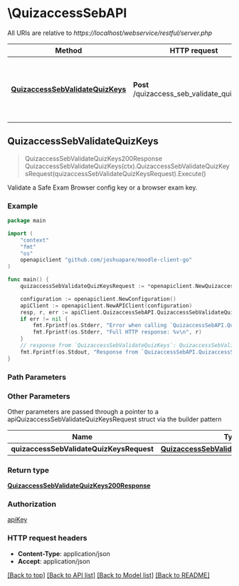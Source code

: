 # \QuizaccessSebAPI

All URIs are relative to *https://localhost/webservice/restful/server.php*

Method | HTTP request | Description
------------- | ------------- | -------------
[**QuizaccessSebValidateQuizKeys**](QuizaccessSebAPI.md#QuizaccessSebValidateQuizKeys) | **Post** /quizaccess_seb_validate_quiz_keys | Validate a Safe Exam Browser config key or a browser exam key.



## QuizaccessSebValidateQuizKeys

> QuizaccessSebValidateQuizKeys200Response QuizaccessSebValidateQuizKeys(ctx).QuizaccessSebValidateQuizKeysRequest(quizaccessSebValidateQuizKeysRequest).Execute()

Validate a Safe Exam Browser config key or a browser exam key.



### Example

```go
package main

import (
	"context"
	"fmt"
	"os"
	openapiclient "github.com/joshuapare/moodle-client-go"
)

func main() {
	quizaccessSebValidateQuizKeysRequest := *openapiclient.NewQuizaccessSebValidateQuizKeysRequest(int32(123), "Url_example") // QuizaccessSebValidateQuizKeysRequest | 

	configuration := openapiclient.NewConfiguration()
	apiClient := openapiclient.NewAPIClient(configuration)
	resp, r, err := apiClient.QuizaccessSebAPI.QuizaccessSebValidateQuizKeys(context.Background()).QuizaccessSebValidateQuizKeysRequest(quizaccessSebValidateQuizKeysRequest).Execute()
	if err != nil {
		fmt.Fprintf(os.Stderr, "Error when calling `QuizaccessSebAPI.QuizaccessSebValidateQuizKeys``: %v\n", err)
		fmt.Fprintf(os.Stderr, "Full HTTP response: %v\n", r)
	}
	// response from `QuizaccessSebValidateQuizKeys`: QuizaccessSebValidateQuizKeys200Response
	fmt.Fprintf(os.Stdout, "Response from `QuizaccessSebAPI.QuizaccessSebValidateQuizKeys`: %v\n", resp)
}
```

### Path Parameters



### Other Parameters

Other parameters are passed through a pointer to a apiQuizaccessSebValidateQuizKeysRequest struct via the builder pattern


Name | Type | Description  | Notes
------------- | ------------- | ------------- | -------------
 **quizaccessSebValidateQuizKeysRequest** | [**QuizaccessSebValidateQuizKeysRequest**](QuizaccessSebValidateQuizKeysRequest.md) |  | 

### Return type

[**QuizaccessSebValidateQuizKeys200Response**](QuizaccessSebValidateQuizKeys200Response.md)

### Authorization

[apiKey](../README.md#apiKey)

### HTTP request headers

- **Content-Type**: application/json
- **Accept**: application/json

[[Back to top]](#) [[Back to API list]](../README.md#documentation-for-api-endpoints)
[[Back to Model list]](../README.md#documentation-for-models)
[[Back to README]](../README.md)

